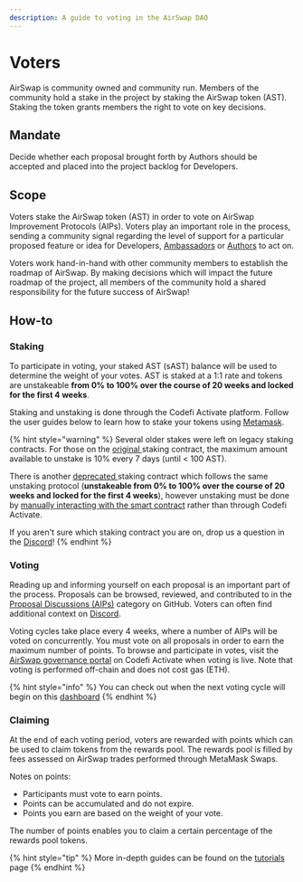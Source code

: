 ```yaml
---
description: A guide to voting in the AirSwap DAO
---
```


# Voters

AirSwap is community owned and community run. Members of the community hold a stake in the project by staking the AirSwap token \(AST\). Staking the token grants members the right to vote on key decisions. 

## Mandate 

Decide whether each proposal brought forth by Authors should be accepted and placed into the project backlog for Developers.

## Scope

Voters stake the AirSwap token \(AST\) in order to vote on AirSwap Improvement Protocols (AIPs). Voters play an important role in the process, sending a community signal regarding the level of support for a particular proposed feature or idea for Developers, [Ambassadors](./ambassadors.md) or [Authors](./authors.md) to act on.

Voters work hand-in-hand with other community members to establish the roadmap of AirSwap. By making decisions which will impact the future roadmap of the project, all members of the community hold a shared responsibility for the future success of AirSwap! 

## How-to

### Staking

To participate in voting, your staked AST \(sAST\) balance will be used to determine the weight of your votes. AST is staked at a 1:1 rate and tokens are unstakeable **from 0% to 100% over the course of 20 weeks and locked for the first 4 weeks**.

Staking and unstaking is done through the Codefi Activate platform. Follow the user guides below to learn how to stake your tokens using [Metamask](https://metamask.io/).

{% hint style="warning" %}
Several older stakes were left on legacy staking contracts. For those on the [original ](https://etherscan.io/address/0xa4C5107184a88D4B324Dd10D98a11dd8037823Fe)staking contract, the maximum amount available to unstake is 10% every 7 days \(until &lt; 100 AST\). 

There is another [deprecated ](https://etherscan.io/address/0x704c5818b574358dfb5225563852639151a943ec)staking contract which follows the same unstaking protocol \(**unstakeable from 0% to 100% over the course of 20 weeks and locked for the first 4 weeks**\), however unstaking must be done by [manually interacting with the smart contract](tutorials.md) rather than through Codefi Activate. 

If you aren't sure which staking contract you are on, drop us a question in the [Discord](https://chat.airswap.io)!
{% endhint %}

### Voting

Reading up and informing yourself on each proposal is an important part of the process. Proposals can be browsed, reviewed, and contributed to in the [Proposal Discussions \(AIPs\)](https://github.com/airswap/airswap-aips/issues) category on GitHub. Voters can often find additional context on [Discord](https://chat.airswap.io/).

Voting cycles take place every 4 weeks, where a number of AIPs will be voted on concurrently. You must vote on all proposals in order to earn the maximum number of points. To browse and participate in votes, visit the [AirSwap governance portal](https://activate.codefi.network/staking/airswap/governance) on Codefi Activate when voting is live. Note that voting is performed off-chain and does not cost gas \(ETH\). 

{% hint style="info" %}
You can check out when the next voting cycle will begin on this [dashboard](https://dune.xyz/agrimony/airswap_3)
{% endhint %}

### Claiming

At the end of each voting period, voters are rewarded with points which can be used to claim tokens from the rewards pool. The rewards pool is filled by fees assessed on AirSwap trades performed through MetaMask Swaps.

Notes on points:

* Participants must vote to earn points.
* Points can be accumulated and do not expire.
* Points you earn are based on the weight of your vote.

The number of points enables you to claim a certain percentage of the rewards pool tokens. 

{% hint style="tip" %}
More in-depth guides can be found on the [tutorials](tutorials.md) page 
{% endhint %}
